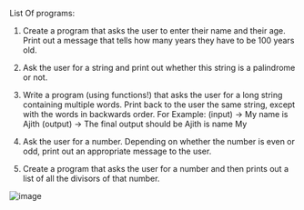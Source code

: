 List Of programs:

1. Create a program that asks the user to enter their name and their age. Print out a message 
that tells how many years they have to be 100 years old.

2. Ask the user for a string and print out whether this string is a palindrome or not.

3. Write a program (using functions!) that asks the user for a long string containing multiple 
words. Print back to the user the same string, except with the words in backwards order.
 For Example: (input) -> My name is Ajith (output) -> The final output should be Ajith is name My
 
 4. Ask the user for a number. Depending on whether the number is even or odd, print out 
an appropriate message to the user.

 5. Create a program that asks the user for a number and then prints out a list of all the 
divisors of that number.

![image](https://user-images.githubusercontent.com/40909737/229266249-bad3e14a-6c70-438b-ba11-8c30bfd8c8b9.png)

